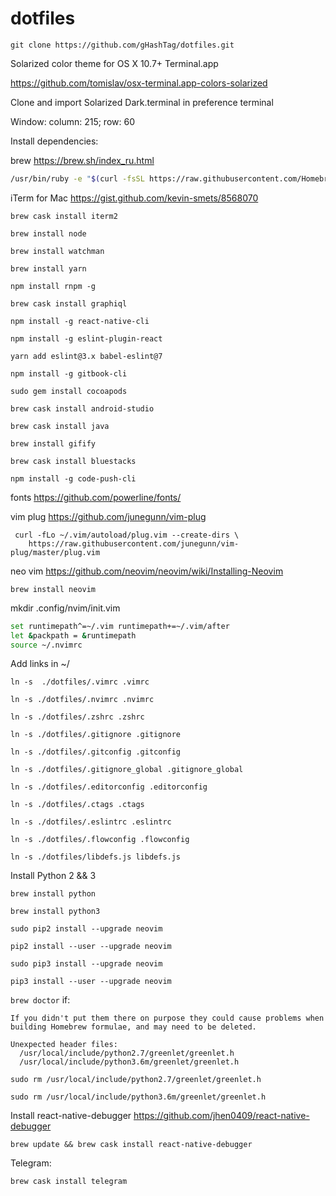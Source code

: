 # dotfiles

`git clone https://github.com/gHashTag/dotfiles.git`

Solarized color theme for OS X 10.7+ Terminal.app

https://github.com/tomislav/osx-terminal.app-colors-solarized

Clone and import Solarized Dark.terminal in preference terminal

Window: column: 215; row: 60


Install dependencies:

brew https://brew.sh/index_ru.html

```bash
/usr/bin/ruby -e "$(curl -fsSL https://raw.githubusercontent.com/Homebrew/install/master/install)"
```

iTerm for Mac https://gist.github.com/kevin-smets/8568070

`brew cask install iterm2`

`brew install node`

`brew install watchman`

`brew install yarn`

`npm install rnpm -g`

`brew cask install graphiql`

`npm install -g react-native-cli`

`npm install -g eslint-plugin-react`

`yarn add eslint@3.x babel-eslint@7`

`npm install -g gitbook-cli`

`sudo gem install cocoapods`

`brew cask install android-studio`

`brew cask install java`

`brew install gifify`

`brew cask install bluestacks`

`npm install -g code-push-cli`


fonts https://github.com/powerline/fonts/

vim plug https://github.com/junegunn/vim-plug
```
 curl -fLo ~/.vim/autoload/plug.vim --create-dirs \
    https://raw.githubusercontent.com/junegunn/vim-plug/master/plug.vim
```


neo vim https://github.com/neovim/neovim/wiki/Installing-Neovim

`brew install neovim`

mkdir .config/nvim/init.vim

```bash 
set runtimepath^=~/.vim runtimepath+=~/.vim/after
let &packpath = &runtimepath
source ~/.nvimrc
```

Add links in ~/

`ln -s  ./dotfiles/.vimrc .vimrc`

`ln -s ./dotfiles/.nvimrc .nvimrc`

`ln -s ./dotfiles/.zshrc .zshrc`

`ln -s ./dotfiles/.gitignore .gitignore`

`ln -s ./dotfiles/.gitconfig .gitconfig`

`ln -s ./dotfiles/.gitignore_global .gitignore_global`

`ln -s ./dotfiles/.editorconfig .editorconfig`

`ln -s ./dotfiles/.ctags .ctags`

`ln -s ./dotfiles/.eslintrc .eslintrc`

`ln -s ./dotfiles/.flowconfig .flowconfig`

`ln -s ./dotfiles/libdefs.js libdefs.js`

Install Python 2 && 3

`brew install python`

`brew install python3`

`sudo pip2 install --upgrade neovim`

`pip2 install --user --upgrade neovim`

`sudo pip3 install --upgrade neovim`

`pip3 install --user --upgrade neovim`

`brew doctor`
if:

```Warning: Unbrewed header files were found in /usr/local/include.
If you didn't put them there on purpose they could cause problems when
building Homebrew formulae, and may need to be deleted.

Unexpected header files:
  /usr/local/include/python2.7/greenlet/greenlet.h
  /usr/local/include/python3.6m/greenlet/greenlet.h
``` 

`sudo rm /usr/local/include/python2.7/greenlet/greenlet.h`

`sudo rm /usr/local/include/python3.6m/greenlet/greenlet.h`


Install react-native-debugger https://github.com/jhen0409/react-native-debugger

`brew update && brew cask install react-native-debugger`

Telegram:

`brew cask install telegram`

